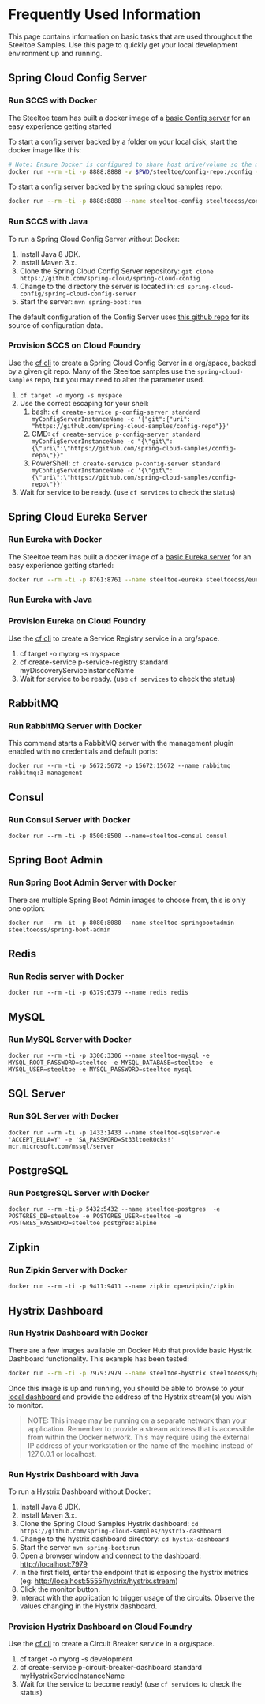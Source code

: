 # Frequently Used Information

This page contains information on basic tasks that are used throughout the Steeltoe Samples. Use this page to quickly get your local development environment up and running.

## Spring Cloud Config Server

### Run SCCS with Docker

The Steeltoe team has built a docker image of a [basic Config server](https://github.com/SteeltoeOSS/Dockerfiles/tree/master/config-server) for an easy experience getting started

To start a config server backed by a folder on your local disk, start the docker image like this:

```bash
# Note: Ensure Docker is configured to share host drive/volume so the mount below will work correctly!
docker run --rm -ti -p 8888:8888 -v $PWD/steeltoe/config-repo:/config --name steeltoe-config steeltoeoss/configserver --spring.profiles.active=native
```

To start a config server backed by the spring cloud samples repo:

```bash
docker run --rm -ti -p 8888:8888 --name steeltoe-config steeltoeoss/config-server
```

### Run SCCS with Java

To run a Spring Cloud Config Server without Docker:

1. Install Java 8 JDK.
1. Install Maven 3.x.
1. Clone the Spring Cloud Config Server repository: `git clone https://github.com/spring-cloud/spring-cloud-config`
1. Change to the directory the server is located in: `cd spring-cloud-config/spring-cloud-config-server`
1. Start the server: `mvn spring-boot:run`

The default configuration of the Config Server uses [this github repo](https://github.com/spring-cloud-samples/config-repo) for its source of configuration data.

### Provision SCCS on Cloud Foundry

Use the [cf cli](https://github.com/cloudfoundry/cli) to create a Spring Cloud Config Server in a org/space, backed by a given git repo. Many of the Steeltoe samples use the `spring-cloud-samples` repo, but you may need to alter the parameter used.

1. `cf target -o myorg -s myspace`
1. Use the correct escaping for your shell:
   1. bash: `cf create-service p-config-server standard myConfigServerInstanceName -c '{"git":{"uri": "https://github.com/spring-cloud-samples/config-repo"}}'`
   1. CMD: `cf create-service p-config-server standard myConfigServerInstanceName -c "{\"git\":{\"uri\":\"https://github.com/spring-cloud-samples/config-repo\"}}"`
   1. PowerShell: `cf create-service p-config-server standard myConfigServerInstanceName -c '{\"git\":{\"uri\":\"https://github.com/spring-cloud-samples/config-repo\"}}'`
1. Wait for service to be ready. (use `cf services` to check the status)

## Spring Cloud Eureka Server

### Run Eureka with Docker

The Steeltoe team has built a docker image of a [basic Eureka server](https://github.com/SteeltoeOSS/Dockerfiles/tree/master/eureka-server) for an easy experience getting started:

```bash
docker run --rm -ti -p 8761:8761 --name steeltoe-eureka steeltoeoss/eureka-server
```

### Run Eureka with Java

### Provision Eureka on Cloud Foundry

Use the [cf cli](https://github.com/cloudfoundry/cli) to create a Service Registry service in a org/space.

1. cf target -o myorg -s myspace
1. cf create-service p-service-registry standard myDiscoveryServiceInstanceName
1. Wait for service to be ready. (use `cf services` to check the status)

## RabbitMQ

### Run RabbitMQ Server with Docker

This command starts a RabbitMQ server with the management plugin enabled with no credentials and default ports:

```script
docker run --rm -ti -p 5672:5672 -p 15672:15672 --name rabbitmq rabbitmq:3-management
```

## Consul

### Run Consul Server with Docker

```script
docker run --rm -ti -p 8500:8500 --name=steeltoe-consul consul
```

## Spring Boot Admin

### Run Spring Boot Admin Server with Docker

There are multiple Spring Boot Admin images to choose from, this is only one option:

```script
docker run --rm -it -p 8080:8080 --name steeltoe-springbootadmin steeltoeoss/spring-boot-admin
```

## Redis

### Run Redis server with Docker

```script
docker run --rm -ti -p 6379:6379 --name redis redis
```

## MySQL

### Run MySQL Server with Docker

```script
docker run --rm -ti -p 3306:3306 --name steeltoe-mysql -e MYSQL_ROOT_PASSWORD=steeltoe -e MYSQL_DATABASE=steeltoe -e MYSQL_USER=steeltoe -e MYSQL_PASSWORD=steeltoe mysql
```

## SQL Server

### Run SQL Server with Docker

```script
docker run --rm -ti -p 1433:1433 --name steeltoe-sqlserver-e 'ACCEPT_EULA=Y' -e 'SA_PASSWORD=St33ltoeR0cks!' mcr.microsoft.com/mssql/server
```

## PostgreSQL

### Run PostgreSQL Server with Docker

```script
docker run --rm -ti-p 5432:5432 --name steeltoe-postgres  -e POSTGRES_DB=steeltoe -e POSTGRES_USER=steeltoe -e POSTGRES_PASSWORD=steeltoe postgres:alpine
```

## Zipkin

### Run Zipkin Server with Docker

```script
docker run --rm -ti -p 9411:9411 --name zipkin openzipkin/zipkin
```

## Hystrix Dashboard

### Run Hystrix Dashboard with Docker

There are a few images available on Docker Hub that provide basic Hystrix Dashboard functionality. This example has been tested:

```bash
docker run --rm -ti -p 7979:7979 --name steeltoe-hystrix steeltoeoss/hystrix-dashboard
```

Once this image is up and running, you should be able to browse to your [local dashboard](http://localhost:7979/hystrix/) and provide the address of the Hystrix stream(s) you wish to monitor.

> NOTE: This image may be running on a separate network than your application. Remember to provide a stream address that is accessible from within the Docker network. This may require using the external IP address of your workstation or the name of the machine instead of 127.0.0.1 or localhost.

### Run Hystrix Dashboard with Java

To run a Hystrix Dashboard without Docker:

1. Install Java 8 JDK.
1. Install Maven 3.x.
1. Clone the Spring Cloud Samples Hystrix dashboard: `cd https://github.com/spring-cloud-samples/hystrix-dashboard`
1. Change to the hystrix dashboard directory: `cd hystix-dashboard`
1. Start the server `mvn spring-boot:run`
1. Open a browser window and connect to the dashboard: <http://localhost:7979>
1. In the first field, enter the endpoint that is exposing the hystrix metrics (eg: <http://localhost:5555/hystrix/hystrix.stream>)
1. Click the monitor button.
1. Interact with the application to trigger usage of the circuits. Observe the values changing in the Hystrix dashboard.

### Provision Hystrix Dashboard on Cloud Foundry

Use the [cf cli](https://github.com/cloudfoundry/cli) to create a Circuit Breaker service in a org/space.

1. cf target -o myorg -s development
1. cf create-service p-circuit-breaker-dashboard standard myHystrixServiceInstanceName
1. Wait for the service to become ready! (use `cf services` to check the status)
